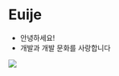 # Euije

- 안녕하세요!
- 개발과 개발 문화를 사랑합니다


<a href="https://solved.ac/euije">
  <img src="https://mazassumnida.wtf/api/v2/generate_badge?boj=euije">
</a>
